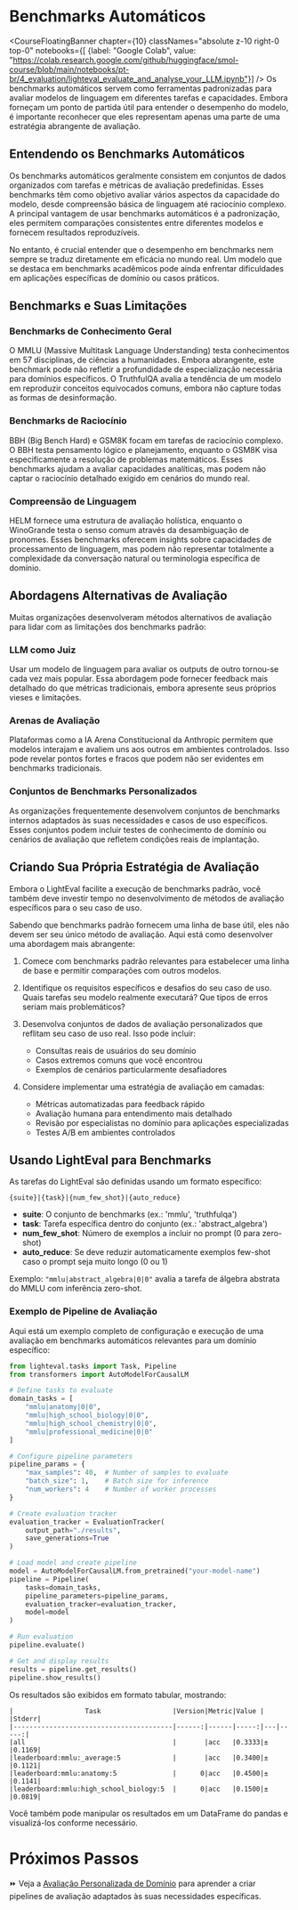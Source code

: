 # Benchmarks Automáticos

<CourseFloatingBanner chapter={10}
  classNames="absolute z-10 right-0 top-0"
  notebooks={[
    {label: "Google Colab", value: "https://colab.research.google.com/github/huggingface/smol-course/blob/main/notebooks/pt-br/4_evaluation/lighteval_evaluate_and_analyse_your_LLM.ipynb"}] />
Os benchmarks automáticos servem como ferramentas padronizadas para avaliar modelos de linguagem em diferentes tarefas e capacidades. Embora forneçam um ponto de partida útil para entender o desempenho do modelo, é importante reconhecer que eles representam apenas uma parte de uma estratégia abrangente de avaliação.

## Entendendo os Benchmarks Automáticos

Os benchmarks automáticos geralmente consistem em conjuntos de dados organizados com tarefas e métricas de avaliação predefinidas. Esses benchmarks têm como objetivo avaliar vários aspectos da capacidade do modelo, desde compreensão básica de linguagem até raciocínio complexo. A principal vantagem de usar benchmarks automáticos é a padronização, eles permitem comparações consistentes entre diferentes modelos e fornecem resultados reproduzíveis.

No entanto, é crucial entender que o desempenho em benchmarks nem sempre se traduz diretamente em eficácia no mundo real. Um modelo que se destaca em benchmarks acadêmicos pode ainda enfrentar dificuldades em aplicações específicas de domínio ou casos práticos.

## Benchmarks e Suas Limitações

### Benchmarks de Conhecimento Geral

O MMLU (Massive Multitask Language Understanding) testa conhecimentos em 57 disciplinas, de ciências a humanidades. Embora abrangente, este benchmark pode não refletir a profundidade de especialização necessária para domínios específicos. O TruthfulQA avalia a tendência de um modelo em reproduzir conceitos equivocados comuns, embora não capture todas as formas de desinformação.

### Benchmarks de Raciocínio

BBH (Big Bench Hard) e GSM8K focam em tarefas de raciocínio complexo. O BBH testa pensamento lógico e planejamento, enquanto o GSM8K visa especificamente a resolução de problemas matemáticos. Esses benchmarks ajudam a avaliar capacidades analíticas, mas podem não captar o raciocínio detalhado exigido em cenários do mundo real.

### Compreensão de Linguagem

HELM fornece uma estrutura de avaliação holística, enquanto o WinoGrande testa o senso comum através da desambiguação de pronomes. Esses benchmarks oferecem insights sobre capacidades de processamento de linguagem, mas podem não representar totalmente a complexidade da conversação natural ou terminologia específica de domínio.

## Abordagens Alternativas de Avaliação

Muitas organizações desenvolveram métodos alternativos de avaliação para lidar com as limitações dos benchmarks padrão:

### LLM como Juiz

Usar um modelo de linguagem para avaliar os outputs de outro tornou-se cada vez mais popular. Essa abordagem pode fornecer feedback mais detalhado do que métricas tradicionais, embora apresente seus próprios vieses e limitações.

### Arenas de Avaliação

Plataformas como a IA Arena Constitucional da Anthropic permitem que modelos interajam e avaliem uns aos outros em ambientes controlados. Isso pode revelar pontos fortes e fracos que podem não ser evidentes em benchmarks tradicionais.

### Conjuntos de Benchmarks Personalizados

As organizações frequentemente desenvolvem conjuntos de benchmarks internos adaptados às suas necessidades e casos de uso específicos. Esses conjuntos podem incluir testes de conhecimento de domínio ou cenários de avaliação que refletem condições reais de implantação.

## Criando Sua Própria Estratégia de Avaliação

Embora o LightEval facilite a execução de benchmarks padrão, você também deve investir tempo no desenvolvimento de métodos de avaliação específicos para o seu caso de uso.

Sabendo que benchmarks padrão fornecem uma linha de base útil, eles não devem ser seu único método de avaliação. Aqui está como desenvolver uma abordagem mais abrangente:

1. Comece com benchmarks padrão relevantes para estabelecer uma linha de base e permitir comparações com outros modelos.

2. Identifique os requisitos específicos e desafios do seu caso de uso. Quais tarefas seu modelo realmente executará? Que tipos de erros seriam mais problemáticos?

3. Desenvolva conjuntos de dados de avaliação personalizados que reflitam seu caso de uso real. Isso pode incluir:
    - Consultas reais de usuários do seu domínio
    - Casos extremos comuns que você encontrou
    - Exemplos de cenários particularmente desafiadores

4. Considere implementar uma estratégia de avaliação em camadas:
    - Métricas automatizadas para feedback rápido
    - Avaliação humana para entendimento mais detalhado
    - Revisão por especialistas no domínio para aplicações especializadas
    - Testes A/B em ambientes controlados

## Usando LightEval para Benchmarks

As tarefas do LightEval são definidas usando um formato específico:

```
{suite}|{task}|{num_few_shot}|{auto_reduce}
```

- **suite**: O conjunto de benchmarks (ex.: 'mmlu', 'truthfulqa')
- **task**: Tarefa específica dentro do conjunto (ex.: 'abstract_algebra')
- **num_few_shot**: Número de exemplos a incluir no prompt (0 para zero-shot)
- **auto_reduce**: Se deve reduzir automaticamente exemplos few-shot caso o prompt seja muito longo (0 ou 1)

Exemplo: `"mmlu|abstract_algebra|0|0"` avalia a tarefa de álgebra abstrata do MMLU com inferência zero-shot.

### Exemplo de Pipeline de Avaliação

Aqui está um exemplo completo de configuração e execução de uma avaliação em benchmarks automáticos relevantes para um domínio específico:

```python
from lighteval.tasks import Task, Pipeline
from transformers import AutoModelForCausalLM

# Define tasks to evaluate
domain_tasks = [
    "mmlu|anatomy|0|0",
    "mmlu|high_school_biology|0|0", 
    "mmlu|high_school_chemistry|0|0",
    "mmlu|professional_medicine|0|0"
]

# Configure pipeline parameters
pipeline_params = {
    "max_samples": 40,  # Number of samples to evaluate
    "batch_size": 1,    # Batch size for inference
    "num_workers": 4    # Number of worker processes
}

# Create evaluation tracker
evaluation_tracker = EvaluationTracker(
    output_path="./results",
    save_generations=True
)

# Load model and create pipeline
model = AutoModelForCausalLM.from_pretrained("your-model-name")
pipeline = Pipeline(
    tasks=domain_tasks,
    pipeline_parameters=pipeline_params,
    evaluation_tracker=evaluation_tracker,
    model=model
)

# Run evaluation
pipeline.evaluate()

# Get and display results
results = pipeline.get_results()
pipeline.show_results()
```

Os resultados são exibidos em formato tabular, mostrando:
```
|                  Task                  |Version|Metric|Value |   |Stderr|
|----------------------------------------|------:|------|-----:|---|-----:|
|all                                     |       |acc   |0.3333|±  |0.1169|
|leaderboard:mmlu:_average:5             |       |acc   |0.3400|±  |0.1121|
|leaderboard:mmlu:anatomy:5              |      0|acc   |0.4500|±  |0.1141|
|leaderboard:mmlu:high_school_biology:5  |      0|acc   |0.1500|±  |0.0819|
```

Você também pode manipular os resultados em um DataFrame do pandas e visualizá-los conforme necessário.

# Próximos Passos

⏩ Veja a [Avaliação Personalizada de Domínio](./custom_evaluation.md) para aprender a criar pipelines de avaliação adaptados às suas necessidades específicas.
